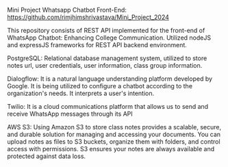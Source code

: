 Mini Project Whatsapp Chatbot
Front-End: https://github.com/rimjhimshrivastava/Mini_Project_2024

This repository consists of REST API implemented for the front-end of WhatsApp Chatbot: Enhancing College Communication.
Utilized nodeJS and expressJS frameworks for REST API backend environment.

PostgreSQL: Relational database management system, utilized to store notes url, user credentials, user information, class group information. 

Dialogflow: It is a natural language understanding platform developed by Google. It is being utilized to configure a chatbot according to the organization's needs. It interprets a user's intention.

Twilio: It is a cloud communications platform that allows us to send and receive WhatsApp messages through its API

AWS S3: Using Amazon S3 to store class notes provides a scalable, secure, and durable solution for managing and accessing your documents. You can upload notes as files to S3 buckets, organize them with folders, and control access with permissions. S3 ensures your notes are always available and protected against data loss.

